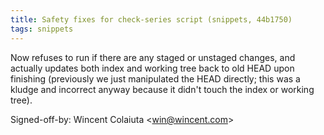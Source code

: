 ```yaml
---
title: Safety fixes for check-series script (snippets, 44b1750)
tags: snippets
---
```


Now refuses to run if there are any staged or unstaged changes, and actually updates both index and working tree back to old HEAD upon finishing (previously we just manipulated the HEAD directly; this was a kludge and incorrect anyway because it didn't touch the index or working tree).

Signed-off-by: Wincent Colaiuta &lt;win@wincent.com&gt;
